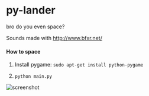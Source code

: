 # py-lander
bro do you even space?

Sounds made with http://www.bfxr.net/

#### How to space

1. Install pygame: `sudo apt-get install python-pygame`

1. `python main.py`

![screenshot](https://raw.github.com/lucasdnd/py-lander/master/screen.png)
